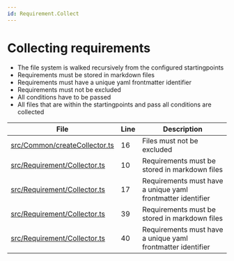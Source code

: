 ```yaml
---
id: Requirement.Collect
---
```


# Collecting requirements

-   The file system is walked recursively from the configured startingpoints
-   Requirements must be stored in markdown files
-   Requirements must have a unique yaml frontmatter identifier
-   Requirements must not be excluded
-   All conditions have to be passed
-   All files that are within the startingpoints and pass all conditions are collected

<div class="tracey">

| File                                                                        | Line | Description                                                 |
| --------------------------------------------------------------------------- | ---- | ----------------------------------------------------------- |
| [src/Common/createCollector.ts](../../../src/Common/createCollector.ts#L16) | 16   | Files must not be excluded                                  |
| [src/Requirement/Collector.ts](../../../src/Requirement/Collector.ts#L10)   | 10   | Requirements must be stored in markdown files               |
| [src/Requirement/Collector.ts](../../../src/Requirement/Collector.ts#L17)   | 17   | Requirements must have a unique yaml frontmatter identifier |
| [src/Requirement/Collector.ts](../../../src/Requirement/Collector.ts#L39)   | 39   | Requirements must be stored in markdown files               |
| [src/Requirement/Collector.ts](../../../src/Requirement/Collector.ts#L40)   | 40   | Requirements must have a unique yaml frontmatter identifier |

</div>
